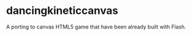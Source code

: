 dancingkineticcanvas
====================

A porting to canvas HTML5 game that have been already built with Flash.
